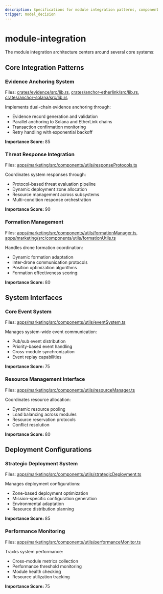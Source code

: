 ```yaml
---
description: Specifications for module integration patterns, component interfaces and deployment configurations in counter-drone defense systems
trigger: model_decision
---
```


# module-integration

The module integration architecture centers around several core systems:

## Core Integration Patterns

### Evidence Anchoring System

Files: [crates/evidence/src/lib.rs](cci:7://file:///c:/Users/smitj/repos/PhoenixRooivalk/crates/evidence/src/lib.rs:0:0-0:0), [crates/anchor-etherlink/src/lib.rs](cci:7://file:///c:/Users/smitj/repos/PhoenixRooivalk/crates/anchor-etherlink/src/lib.rs:0:0-0:0), [crates/anchor-solana/src/lib.rs](cci:7://file:///c:/Users/smitj/repos/PhoenixRooivalk/crates/anchor-solana/src/lib.rs:0:0-0:0)

Implements dual-chain evidence anchoring through:
- Evidence record generation and validation
- Parallel anchoring to Solana and EtherLink chains
- Transaction confirmation monitoring
- Retry handling with exponential backoff

**Importance Score:** 85

### Threat Response Integration

Files: [apps/marketing/src/components/utils/responseProtocols.ts](cci:7://file:///c:/Users/smitj/repos/PhoenixRooivalk/apps/marketing/src/components/utils/responseProtocols.ts:0:0-0:0)

Coordinates system responses through:
- Protocol-based threat evaluation pipeline
- Dynamic deployment zone allocation
- Resource management across subsystems
- Multi-condition response orchestration

**Importance Score:** 90

### Formation Management

Files: [apps/marketing/src/components/utils/formationManager.ts](cci:7://file:///c:/Users/smitj/repos/PhoenixRooivalk/apps/marketing/src/components/utils/formationManager.ts:0:0-0:0), [apps/marketing/src/components/utils/formationUtils.ts](cci:7://file:///c:/Users/smitj/repos/PhoenixRooivalk/apps/marketing/src/components/utils/formationUtils.ts:0:0-0:0)

Handles drone formation coordination:
- Dynamic formation adaptation
- Inter-drone communication protocols
- Position optimization algorithms
- Formation effectiveness scoring

**Importance Score:** 80

## System Interfaces

### Core Event System

Files: [apps/marketing/src/components/utils/eventSystem.ts](cci:7://file:///c:/Users/smitj/repos/PhoenixRooivalk/apps/marketing/src/components/utils/eventSystem.ts:0:0-0:0)

Manages system-wide event communication:
- Pub/sub event distribution
- Priority-based event handling
- Cross-module synchronization
- Event replay capabilities

**Importance Score:** 75

### Resource Management Interface

Files: [apps/marketing/src/components/utils/resourceManager.ts](cci:7://file:///c:/Users/smitj/repos/PhoenixRooivalk/apps/marketing/src/components/utils/resourceManager.ts:0:0-0:0)

Coordinates resource allocation:
- Dynamic resource pooling
- Load balancing across modules
- Resource reservation protocols
- Conflict resolution

**Importance Score:** 80

## Deployment Configurations

### Strategic Deployment System

Files: [apps/marketing/src/components/utils/strategicDeployment.ts](cci:7://file:///c:/Users/smitj/repos/PhoenixRooivalk/apps/marketing/src/components/utils/strategicDeployment.ts:0:0-0:0)

Manages deployment configurations:
- Zone-based deployment optimization
- Mission-specific configuration generation
- Environmental adaptation
- Resource distribution planning

**Importance Score:** 85

### Performance Monitoring

Files: [apps/marketing/src/components/utils/performanceMonitor.ts](cci:7://file:///c:/Users/smitj/repos/PhoenixRooivalk/apps/marketing/src/components/utils/performanceMonitor.ts:0:0-0:0)

Tracks system performance:
- Cross-module metrics collection
- Performance threshold monitoring
- Module health checking
- Resource utilization tracking

**Importance Score:** 75
